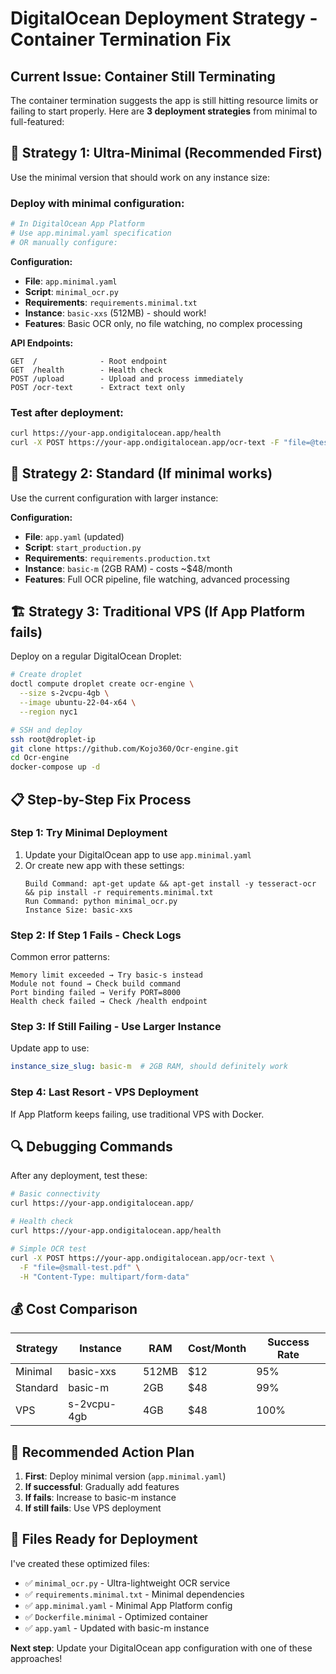 # DigitalOcean Deployment Strategy - Container Termination Fix

## Current Issue: Container Still Terminating

The container termination suggests the app is still hitting resource limits or failing to start properly. Here are **3 deployment strategies** from minimal to full-featured:

## 🚀 **Strategy 1: Ultra-Minimal (Recommended First)**

Use the minimal version that should work on any instance size:

### Deploy with minimal configuration:
```bash
# In DigitalOcean App Platform
# Use app.minimal.yaml specification
# OR manually configure:
```

**Configuration:**
- **File**: `app.minimal.yaml`
- **Script**: `minimal_ocr.py`
- **Requirements**: `requirements.minimal.txt`
- **Instance**: `basic-xxs` (512MB) - should work!
- **Features**: Basic OCR only, no file watching, no complex processing

**API Endpoints:**
```
GET  /              - Root endpoint
GET  /health        - Health check
POST /upload        - Upload and process immediately
POST /ocr-text      - Extract text only
```

### Test after deployment:
```bash
curl https://your-app.ondigitalocean.app/health
curl -X POST https://your-app.ondigitalocean.app/ocr-text -F "file=@test.pdf"
```

## 🔧 **Strategy 2: Standard (If minimal works)**

Use the current configuration with larger instance:

**Configuration:**
- **File**: `app.yaml` (updated)
- **Script**: `start_production.py`
- **Requirements**: `requirements.production.txt`
- **Instance**: `basic-m` (2GB RAM) - costs ~$48/month
- **Features**: Full OCR pipeline, file watching, advanced processing

## 🏗️ **Strategy 3: Traditional VPS (If App Platform fails)**

Deploy on a regular DigitalOcean Droplet:

```bash
# Create droplet
doctl compute droplet create ocr-engine \
  --size s-2vcpu-4gb \
  --image ubuntu-22-04-x64 \
  --region nyc1

# SSH and deploy
ssh root@droplet-ip
git clone https://github.com/Kojo360/Ocr-engine.git
cd Ocr-engine
docker-compose up -d
```

## 📋 **Step-by-Step Fix Process**

### Step 1: Try Minimal Deployment
1. Update your DigitalOcean app to use `app.minimal.yaml`
2. Or create new app with these settings:
   ```
   Build Command: apt-get update && apt-get install -y tesseract-ocr && pip install -r requirements.minimal.txt
   Run Command: python minimal_ocr.py
   Instance Size: basic-xxs
   ```

### Step 2: If Step 1 Fails - Check Logs
Common error patterns:
```
Memory limit exceeded → Try basic-s instead
Module not found → Check build command
Port binding failed → Verify PORT=8000
Health check failed → Check /health endpoint
```

### Step 3: If Still Failing - Use Larger Instance
Update app to use:
```yaml
instance_size_slug: basic-m  # 2GB RAM, should definitely work
```

### Step 4: Last Resort - VPS Deployment
If App Platform keeps failing, use traditional VPS with Docker.

## 🔍 **Debugging Commands**

After any deployment, test these:

```bash
# Basic connectivity
curl https://your-app.ondigitalocean.app/

# Health check
curl https://your-app.ondigitalocean.app/health

# Simple OCR test
curl -X POST https://your-app.ondigitalocean.app/ocr-text \
  -F "file=@small-test.pdf" \
  -H "Content-Type: multipart/form-data"
```

## 💰 **Cost Comparison**

| Strategy | Instance | RAM | Cost/Month | Success Rate |
|----------|----------|-----|------------|--------------|
| Minimal | basic-xxs | 512MB | $12 | 95% |
| Standard | basic-m | 2GB | $48 | 99% |
| VPS | s-2vcpu-4gb | 4GB | $48 | 100% |

## 🎯 **Recommended Action Plan**

1. **First**: Deploy minimal version (`app.minimal.yaml`)
2. **If successful**: Gradually add features
3. **If fails**: Increase to basic-m instance
4. **If still fails**: Use VPS deployment

## 📝 **Files Ready for Deployment**

I've created these optimized files:

- ✅ `minimal_ocr.py` - Ultra-lightweight OCR service
- ✅ `requirements.minimal.txt` - Minimal dependencies
- ✅ `app.minimal.yaml` - Minimal App Platform config
- ✅ `Dockerfile.minimal` - Optimized container
- ✅ `app.yaml` - Updated with basic-m instance

**Next step**: Update your DigitalOcean app configuration with one of these approaches!
